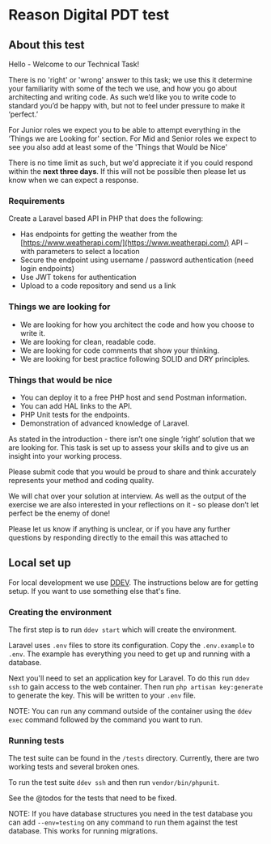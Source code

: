 # Reason Digital PDT test

## About this test
Hello - Welcome to our Technical Task!

There is no 'right' or 'wrong' answer to this task; we use this it determine your familiarity with some of the tech we use, and how you go about architecting and writing code. As such we’d like you to write code to standard you’d be happy with, but not to feel under pressure to make it ‘perfect.’

For Junior roles we expect you to be able to attempt everything in the ‘Things we are Looking for' section. For Mid and Senior roles we expect to see you also add at least some of the 'Things that Would be Nice'

There is no time limit as such, but we'd appreciate it if you could respond within the **next three days**. If this will not be possible then please let us know when we can expect a response.

### Requirements
Create a Laravel based API in PHP that does the following:

- Has endpoints for getting the weather from the [https://www.weatherapi.com/](https://www.weatherapi.com/) API – with parameters to select a location     
- Secure the endpoint using username / password authentication (need login endpoints)     
- Use JWT tokens for authentication     
- Upload to a code repository and send us a link

### Things we are looking for
- We are looking for how you architect the code and how you choose to write it.
- We are looking for clean, readable code.
- We are looking for code comments that show your thinking.
- We are looking for best practice following SOLID and DRY principles.

### Things that would be nice
- You can deploy it to a free PHP host and send Postman information.
- You can add HAL links to the API.
- PHP Unit tests for the endpoints.
- Demonstration of advanced knowledge of Laravel.

As stated in the introduction - there isn’t one single ‘right’ solution that we are looking for. This task is set up to assess your skills and to give us an insight into your working process.

Please submit code that you would be proud to share and think accurately represents your method and coding quality.

We will chat over your solution at interview. As well as the output of the exercise we are also interested in your reflections on it - so please don’t let perfect be the enemy of done!

Please let us know if anything is unclear, or if you have any further questions by responding directly to the email this was attached to

## Local set up
For local development we use [DDEV](https://ddev.readthedocs.io/en/stable/). The instructions below are for getting setup. If you want to use something else that's fine.

### Creating the environment
The first step is to run `ddev start` which will create the environment.

Laravel uses `.env` files to store its configuration. Copy the `.env.example` to `.env`. The example has everything you need to get up and running with a database.

Next you'll need to set an application key for Laravel. To do this run `ddev ssh` to gain access to the web container. Then run `php artisan key:generate` to generate the key. This will be written to your `.env` file.

NOTE: You can run any command outside of the container using the `ddev exec` command followed by the command you want to run.

### Running tests
The test suite can be found in the `/tests` directory. Currently, there are two working tests and several broken ones.

To run the test suite `ddev ssh` and then run `vendor/bin/phpunit`.

See the @todos for the tests that need to be fixed.

NOTE: If you have database structures you need in the test database you can add `--env=testing` on any command to run them against the test database. This works for running migrations.